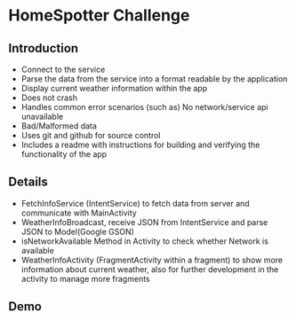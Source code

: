 # HomeSpotter Challenge
## Introduction
*  Connect to the service
*  Parse the data from the service into a format readable by the application
*  Display current weather information within the app
*  Does not crash
*  Handles common error scenarios (such as) No network/service api unavailable
*  Bad/Malformed data
*  Uses git and github for source control
*  Includes a readme with instructions for building and verifying the functionality of the app

## Details 
- FetchInfoService (IntentService) to fetch data from server and communicate with MainActivity
- WeatherInfoBroadcast, receive JSON from IntentService and parse JSON to Model(Google GSON)
- isNetworkAvailable Method in Activity to check whether Network is available
- WeatherInfoActivity (FragmentActivity within a fragment) to show more information about current weather, also for further development in the activity to manage more fragments

## Demo
